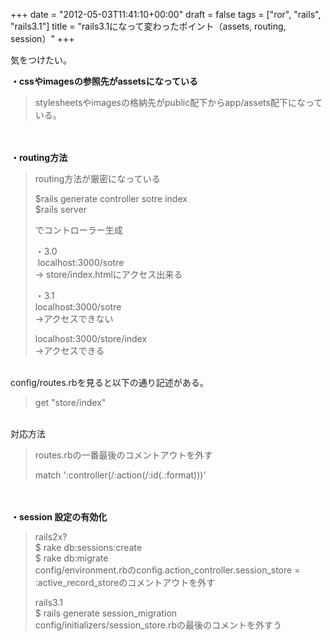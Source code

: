 +++
date = "2012-05-03T11:41:10+00:00"
draft = false
tags = ["ror", "rails", "rails3.1"]
title = "rails3.1になって変わったポイント（assets, routing, session）"
+++
<p>気をつけたい。</p>&#13;
<p><strong>・cssやimagesの参照先がassetsになっている</strong></p>&#13;
<blockquote>&#13;
<p>stylesheetsやimagesの格納先がpublic配下からapp/assets配下になっている。</p>&#13;
</blockquote>&#13;
<p><strong><br /><br />・routing方法</strong></p>&#13;
<blockquote>&#13;
<p>routing方法が厳密になっている</p>&#13;
<p>$rails generate controller sotre index<br />$rails server</p>&#13;
<p>でコントローラー生成</p>&#13;
<p>・3.0<br /> localhost:3000/sotre<br />-&gt; store/index.htmlにアクセス出来る</p>&#13;
<p>・3.1 <br />localhost:3000/sotre<br />-&gt;アクセスできない</p>&#13;
<p>localhost:3000/store/index <br />-&gt;アクセスできる</p>&#13;
</blockquote>&#13;
<p><br />config/routes.rbを見ると以下の通り記述がある。</p>&#13;
<blockquote>&#13;
<p>get "store/index"</p>&#13;
</blockquote>&#13;
<p><br />対応方法</p>&#13;
<blockquote>&#13;
<p>routes.rbの一番最後のコメントアウトを外す</p>&#13;
<p><span class="s1">match </span>':controller(/:action(/:id(.:format)))'</p>&#13;
</blockquote>&#13;
<p><strong><br /><br />・session 設定の有効化</strong></p>&#13;
<blockquote>&#13;
<p class="p1">rails2x?<br />$ rake db:sessions:create<br />$ rake db:migrate<br />config/environment.rbのconfig.action_controller.session_store = :active_record_storeのコメントアウトを外す</p>&#13;
<p class="p1">rails3.1<br />$ rails generate session_migration<br />config/initializers/session_store.rbの最後のコメントを外すう </p>&#13;
</blockquote>&#13;
<p><br /><br /></p> 